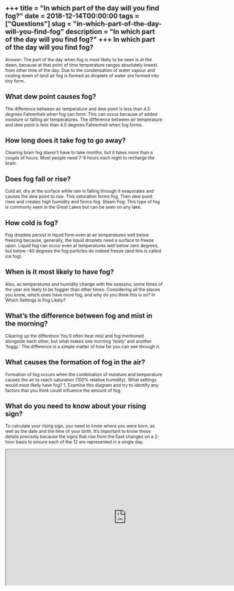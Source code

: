 +++
title = "In which part of the day will you find fog?"
date = 2018-12-14T00:00:00
tags = ["Questions"]
slug = "in-which-part-of-the-day-will-you-find-fog"
description = "In which part of the day will you find fog?"
+++
In which part of the day will you find fog?
-------------------------------------------

Answer: The part of the day when fog is most likely to be seen is at the dawn, because at that point of time temperature ranges absolutely lowest from other time of the day. Due to the condensation of water vapour and cooling down of land air fog is formed as droplets of water are formed into tiny form.

What dew point causes fog?
--------------------------

The difference between air temperature and dew point is less than 4.5 degrees Fahrenheit when fog can form. This can occur because of added moisture or falling air temperatures. The difference between air temperature and dew point is less than 4.5 degrees Fahrenheit when fog forms.

How long does it take fog to go away?
-------------------------------------

Clearing brain fog doesn’t have to take months, but it takes more than a couple of hours. Most people need 7-9 hours each night to recharge the brain.

Does fog fall or rise?
----------------------

Cold air, dry at the surface while rain is falling through it evaporates and causes the dew point to rise. This saturation forms fog. Then dew point rises and creates high humidity and forms fog. Steam Fog: This type of fog is commonly seen in the Great Lakes but can be seen on any lake.

How cold is fog?
----------------

Fog droplets persist in liquid form even at air temperatures well below freezing because, generally, the liquid droplets need a surface to freeze upon. Liquid fog can occur even at temperatures well below zero degrees, but below -40 degrees the fog particles do indeed freeze (and this is called ice fog).

When is it most likely to have fog?
-----------------------------------

Also, as temperatures and humidity change with the seasons, some times of the year are likely to be foggier than other times. Considering all the places you know, which ones have more fog, and why do you think this is so? In Which Settings Is Fog Likely?

What’s the difference between fog and mist in the morning?
----------------------------------------------------------

Clearing up the difference You’ll often hear mist and fog mentioned alongside each other, but what makes one morning ‘misty’ and another ‘foggy.’ The difference is a simple matter of how far you can see through it.

What causes the formation of fog in the air?
--------------------------------------------

Formation of fog occurs when the combination of moisture and temperature causes the air to reach saturation (100% relative humidity). What settings would most likely have fog? 1. Examine this diagram and try to identify any factors that you think could influence the amount of fog.

What do you need to know about your rising sign?
------------------------------------------------

To calculate your rising sign, you need to know where you were born, as well as the date and the time of your birth. It’s important to know these details precisely because the signs that rise from the East changes on a 2-hour basis to ensure each of the 12 are represented in a single day.

<iframe allow="accelerometer; autoplay; clipboard-write; encrypted-media; gyroscope; picture-in-picture" allowfullscreen="" class="__youtube_prefs__  epyt-is-override  no-lazyload" data-no-lazy="1" data-origheight="433" data-origwidth="770" data-skipgform_ajax_framebjll="" height="433" id="_ytid_64121" loading="lazy" src="https://www.youtube.com/embed/XdE3SBoI1Z4?enablejsapi=1&list=OLAK5uy_l0RqXkWCSWL1sAXWw9nTKOBwNkIyRJpDM&autoplay=0&cc_load_policy=0&cc_lang_pref=&iv_load_policy=1&loop=0&modestbranding=0&rel=1&fs=1&playsinline=0&autohide=2&theme=dark&color=red&controls=1&" title="YouTube player" width="770"></iframe>